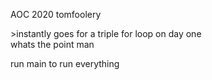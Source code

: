 AOC 2020 tomfoolery

\>instantly goes for a triple for loop on day one<br>
whats the point man

run main to run everything